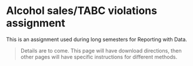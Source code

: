 # Alcohol sales/TABC violations assignment

This is an assignment used during long semesters for Reporting with Data.

> Details are to come. This page will have download directions, then other pages will have specific instructions for different methods.

